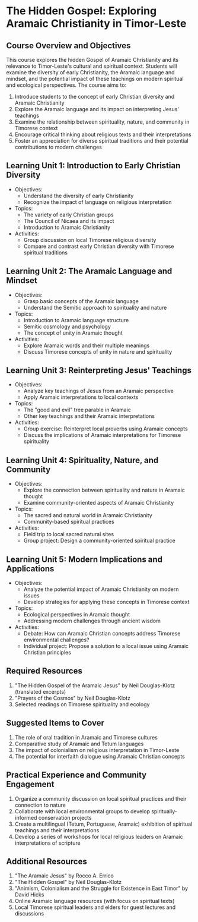 # The Hidden Gospel: Exploring Aramaic Christianity in Timor-Leste

## Course Overview and Objectives

This course explores the hidden Gospel of Aramaic Christianity and its relevance to Timor-Leste's cultural and spiritual context. Students will examine the diversity of early Christianity, the Aramaic language and mindset, and the potential impact of these teachings on modern spiritual and ecological perspectives. The course aims to:

1. Introduce students to the concept of early Christian diversity and Aramaic Christianity
2. Explore the Aramaic language and its impact on interpreting Jesus' teachings
3. Examine the relationship between spirituality, nature, and community in Timorese context
4. Encourage critical thinking about religious texts and their interpretations
5. Foster an appreciation for diverse spiritual traditions and their potential contributions to modern challenges

## Learning Unit 1: Introduction to Early Christian Diversity
- Objectives:
  * Understand the diversity of early Christianity
  * Recognize the impact of language on religious interpretation
- Topics:
  * The variety of early Christian groups
  * The Council of Nicaea and its impact
  * Introduction to Aramaic Christianity
- Activities:
  * Group discussion on local Timorese religious diversity
  * Compare and contrast early Christian diversity with Timorese spiritual traditions

## Learning Unit 2: The Aramaic Language and Mindset
- Objectives:
  * Grasp basic concepts of the Aramaic language
  * Understand the Semitic approach to spirituality and nature
- Topics:
  * Introduction to Aramaic language structure
  * Semitic cosmology and psychology
  * The concept of unity in Aramaic thought
- Activities:
  * Explore Aramaic words and their multiple meanings
  * Discuss Timorese concepts of unity in nature and spirituality

## Learning Unit 3: Reinterpreting Jesus' Teachings
- Objectives:
  * Analyze key teachings of Jesus from an Aramaic perspective
  * Apply Aramaic interpretations to local contexts
- Topics:
  * The "good and evil" tree parable in Aramaic
  * Other key teachings and their Aramaic interpretations
- Activities:
  * Group exercise: Reinterpret local proverbs using Aramaic concepts
  * Discuss the implications of Aramaic interpretations for Timorese spirituality

## Learning Unit 4: Spirituality, Nature, and Community
- Objectives:
  * Explore the connection between spirituality and nature in Aramaic thought
  * Examine community-oriented aspects of Aramaic Christianity
- Topics:
  * The sacred and natural world in Aramaic Christianity
  * Community-based spiritual practices
- Activities:
  * Field trip to local sacred natural sites
  * Group project: Design a community-oriented spiritual practice

## Learning Unit 5: Modern Implications and Applications
- Objectives:
  * Analyze the potential impact of Aramaic Christianity on modern issues
  * Develop strategies for applying these concepts in Timorese context
- Topics:
  * Ecological perspectives in Aramaic thought
  * Addressing modern challenges through ancient wisdom
- Activities:
  * Debate: How can Aramaic Christian concepts address Timorese environmental challenges?
  * Individual project: Propose a solution to a local issue using Aramaic Christian principles

## Required Resources

1. "The Hidden Gospel of the Aramaic Jesus" by Neil Douglas-Klotz (translated excerpts)
2. "Prayers of the Cosmos" by Neil Douglas-Klotz
3. Selected readings on Timorese spirituality and ecology

## Suggested Items to Cover

1. The role of oral tradition in Aramaic and Timorese cultures
2. Comparative study of Aramaic and Tetum languages
3. The impact of colonialism on religious interpretation in Timor-Leste
4. The potential for interfaith dialogue using Aramaic Christian concepts

## Practical Experience and Community Engagement

1. Organize a community discussion on local spiritual practices and their connection to nature
2. Collaborate with local environmental groups to develop spiritually-informed conservation projects
3. Create a multilingual (Tetum, Portuguese, Aramaic) exhibition of spiritual teachings and their interpretations
4. Develop a series of workshops for local religious leaders on Aramaic interpretations of scripture

## Additional Resources

1. "The Aramaic Jesus" by Rocco A. Errico
2. "The Hidden Gospel" by Neil Douglas-Klotz
3. "Animism, Colonialism and the Struggle for Existence in East Timor" by David Hicks
4. Online Aramaic language resources (with focus on spiritual texts)
5. Local Timorese spiritual leaders and elders for guest lectures and discussions